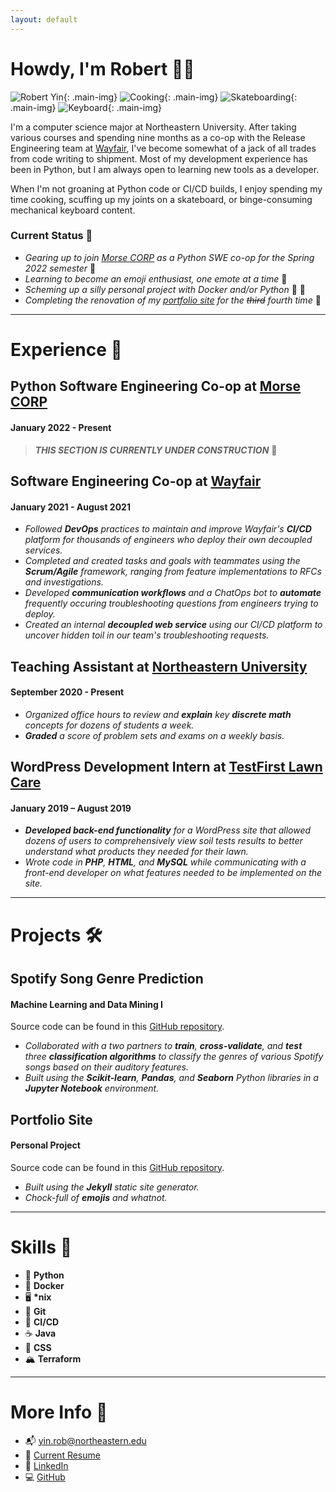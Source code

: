 ```yaml
---
layout: default
---
```


# Howdy, I'm Robert 👋🤠

![Robert Yin](assets/images/robert_yin.jpg){: .main-img} ![Cooking](assets/images/cooking.jpg){: .main-img} ![Skateboarding](assets/images/skateboarding.jpeg){: .main-img} ![Keyboard](assets/images/keyboard.jpeg){: .main-img}

I'm a computer science major at Northeastern University. After taking various courses and spending nine months as a co-op with the Release Engineering team at [Wayfair](https://www.wayfair.com), I've become somewhat of a jack of all trades from code writing to shipment. Most of my development experience has been in Python, but I am always open to learning new tools as a developer.

When I'm not groaning at Python code or CI/CD builds, I enjoy spending my time cooking, scuffing up my joints on a skateboard, or binge-consuming mechanical keyboard content.

### Current Status 📍

* *Gearing up to join [Morse CORP](https://www.morsecorp.com) as a Python SWE co-op for the Spring 2022 semester*  🐉
* *Learning to become an emoji enthusiast, one emote at a time*  🦾
* *Scheming up a silly personal project with Docker and/or Python*  🐍 🐳
* *Completing the renovation of my [portfolio site](https://github.com/bobertoyin/bobertoyin.github.io) for the ~~third~~ fourth time*  📐

---

# Experience 💼

## Python Software Engineering Co-op at [Morse CORP](https://www.morsecorp.com)
#### January 2022 - Present

> ***THIS SECTION IS CURRENTLY UNDER CONSTRUCTION***  🚧

## Software Engineering Co-op at [Wayfair](https://www.wayfair.com)
#### January 2021 - August 2021

* *Followed **DevOps** practices to maintain and improve Wayfair's **CI/CD** platform for thousands of engineers who deploy their own decoupled services.*
* *Completed and created tasks and goals with teammates using the **Scrum/Agile** framework, ranging from feature implementations to RFCs and investigations.*
* *Developed **communication workflows** and a ChatOps bot to **automate** frequently occuring troubleshooting questions from engineers trying to deploy.*
* *Created an internal **decoupled web service** using our CI/CD platform to uncover hidden toil in our team's troubleshooting requests.*

## Teaching Assistant at [Northeastern University](https://www.northeastern.edu)
#### September 2020 - Present

* *Organized office hours to review and **explain** key **discrete math** concepts for dozens of students a week.*
* ***Graded** a score of problem sets and exams on a weekly basis.*

## WordPress Development Intern at [TestFirst Lawn Care]()
#### January 2019 – August 2019

* ***Developed back-end functionality** for a WordPress site that allowed dozens of users to comprehensively view soil tests results to better understand what products they needed for their lawn.*
* *Wrote code in **PHP**, **HTML**, and **MySQL** while communicating with a front-end developer on what features needed to be implemented on the site.*

---

# Projects 🛠

## Spotify Song Genre Prediction
#### Machine Learning and Data Mining I

Source code can be found in this [GitHub repository](https://github.com/bobertoyin/ds4400-project).

* *Collaborated with a two partners to **train**, **cross-validate**, and **test** three **classification algorithms** to classify the genres of various Spotify songs based on their auditory features.*
* *Built using the **Scikit-learn**, **Pandas**, and **Seaborn** Python libraries in a **Jupyter Notebook** environment.*

## Portfolio Site
#### Personal Project

Source code can be found in this [GitHub repository](https://github.com/bobertoyin/bobertoyin.github.io).

* *Built using the **Jekyll** static site generator.*
* *Chock-full of **emojis** and whatnot.*

---

# Skills 🧮

* 🐍  **Python**
* 🐳  **Docker**
* 🖥  **\*nix**
* 💾  **Git**
* 🚢  **CI/CD**
* ☕️  **Java**
* 🎨  **CSS**
* 🏔  **Terraform**

---

# More Info 📇

* 📬  [yin.rob@northeastern.edu](mailto:yin.rob@northeastern.edu)
* 📜  [Current Resume](assets/files/robert_yin_resume.pdf)
* 👥  [LinkedIn](https://www.linkedin.com/in/boberto)
* 💻  [GitHub](https://github.com/bobertoyin)
